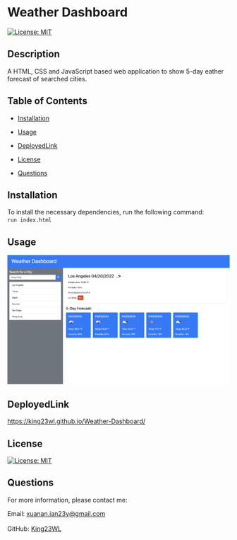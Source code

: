 # Weather Dashboard

[![License: MIT](https://img.shields.io/badge/License-MIT-yellow.svg)](https://opensource.org/licenses/MIT)<br>

## Description

A HTML, CSS and JavaScript based web application to show 5-day eather forecast of searched cities.

## Table of Contents

- [Installation](#Installation)
- [Usage](#Usage)
- [DeployedLink](#DeployedLink)
- [License](#License)

- [Questions](#Questions)

## Installation

To install the necessary dependencies, run the following command:<br>
<code>run index.html</code>

## Usage

![alt text](./assets/wd.png)

## DeployedLink

https://king23wl.github.io/Weather-Dashboard/

## License

[![License: MIT](https://img.shields.io/badge/License-MIT-yellow.svg)](https://opensource.org/licenses/MIT)

## Questions

For more information, please contact me: <br>

Email: xuanan.ian23y@gmail.com  
 </br>GitHub: [King23WL](https://github.com/King23WL)
